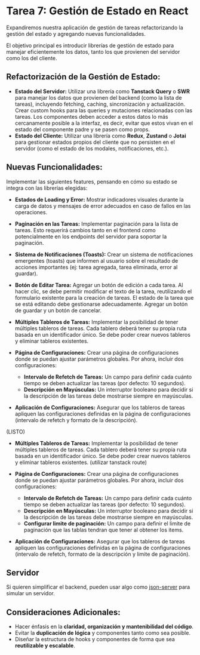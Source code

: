 # Tarea 7: Gestión de Estado en React

Expandiremos nuestra aplicación de gestión de tareas refactorizando la gestión del estado y agregando nuevas funcionalidades.

El objetivo principal es introducir librerías de gestión de estado para manejar eficientemente los datos, tanto los que provienen del servidor como los del cliente.

## Refactorización de la Gestión de Estado:

- **Estado del Servidor:** Utilizar una librería como **Tanstack Query** o **SWR** para manejar los datos que provienen del backend (como la lista de tareas), incluyendo fetching, caching, sincronización y actualización. Crear custom hooks para las queries y mutaciones relacionadas con las tareas. Los componentes deben acceder a estos datos lo más cercanamente posible a la interfaz, es decir, evitar que estos vivan en el estado del componente padre y se pasen como props.
- **Estado del Cliente:** Utilizar una librería como **Redux**, **Zustand** o **Jotai** para gestionar estados propios del cliente que no persisten en el servidor (como el estado de los modales, notificaciones, etc.).

## Nuevas Funcionalidades:

Implementar las siguientes features, pensando en cómo su estado se integra con las librerías elegidas:

- **Estados de Loading y Error:** Mostrar indicadores visuales durante la carga de datos y mensajes de error adecuados en caso de fallos en las operaciones.
- **Paginación en las Tareas:** Implementar paginación para la lista de tareas. Esto requerirá cambios tanto en el frontend como potencialmente en los endpoints del servidor para soportar la paginación.

- **Sistema de Notificaciones (Toasts):** Crear un sistema de notificaciones emergentes (toasts) que informen al usuario sobre el resultado de acciones importantes (ej: tarea agregada, tarea eliminada, error al guardar).


- **Botón de Editar Tarea:** Agregar un botón de edición a cada tarea. Al hacer clic, se debe permitir modificar el texto de la tarea, reutilizando el formulario existente para la creación de tareas. El estado de la tarea que se está editando debe gestionarse adecuadamente. Agregar un botón de guardar y un botón de cancelar.
- **Múltiples Tableros de Tareas:** Implementar la posibilidad de tener múltiples tableros de tareas. Cada tablero deberá tener su propia ruta basada en un identificador único. Se debe poder crear nuevos tableros y eliminar tableros existentes.
- **Página de Configuraciones:** Crear una página de configuraciones donde se puedan ajustar parámetros globales. Por ahora, incluir dos configuraciones:
  - **Intervalo de Refetch de Tareas:** Un campo para definir cada cuánto tiempo se deben actualizar las tareas (por defecto: 10 segundos).
  - **Descripción en Mayúsculas:** Un interruptor booleano para decidir si la descripción de las tareas debe mostrarse siempre en mayúsculas.
- **Aplicación de Configuraciones:** Asegurar que los tableros de tareas apliquen las configuraciones definidas en la página de configuraciones (intervalo de refetch y formato de la descripción).

(LISTO)

- **Múltiples Tableros de Tareas:** Implementar la posibilidad de tener múltiples tableros de tareas. Cada tablero deberá tener su propia ruta basada en un identificador único. Se debe poder crear nuevos tableros y eliminar tableros existentes. (utilizar tanstack route)


- **Página de Configuraciones:** Crear una página de configuraciones donde se puedan ajustar parámetros globales. Por ahora, incluir dos configuraciones:
  - **Intervalo de Refetch de Tareas:** Un campo para definir cada cuánto tiempo se deben actualizar las tareas (por defecto: 10 segundos).
  - **Descripción en Mayúsculas:** Un interruptor booleano para decidir si la descripción de las tareas debe mostrarse siempre en mayúsculas.
  - **Configurar limite de paginación:** Un campo para definir el limite de paginación que las tablas tendran que tener al obtener los items.
- **Aplicación de Configuraciones:** Asegurar que los tableros de tareas apliquen las configuraciones definidas en la página de configuraciones (intervalo de refetch, formato de la descripción y limite de paginación).

## Servidor

Si quieren simplificar el backend, pueden usar algo como [json-server](https://www.npmjs.com/package/json-server) para simular un servidor.

## Consideraciones Adicionales:

- Hacer énfasis en la **claridad, organización y mantenibilidad del código**.
- Evitar la **duplicación de lógica** y componentes tanto como sea posible.
- Diseñar la estructura de hooks y componentes de forma que sea **reutilizable y escalable**.